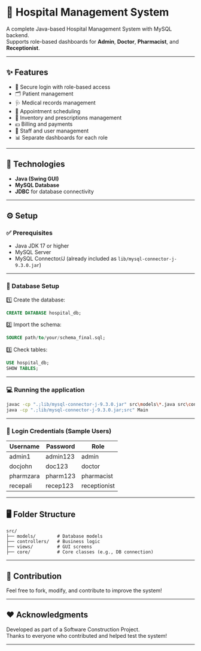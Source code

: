 # 🏥 Hospital Management System

A complete Java-based Hospital Management System with MySQL backend.\
Supports role-based dashboards for **Admin**, **Doctor**, **Pharmacist**, and **Receptionist**.

---

## ✨ Features

- 🔑 Secure login with role-based access
- 🗂️ Patient management
- 🩺 Medical records management
- 📅 Appointment scheduling
- 💊 Inventory and prescriptions management
- 💵 Billing and payments
- 👥 Staff and user management
- 📊 Separate dashboards for each role

---

## 🚀 Technologies

- **Java (Swing GUI)**
- **MySQL Database**
- **JDBC** for database connectivity

---

## ⚙️ Setup

### ✅ Prerequisites

- Java JDK 17 or higher
- MySQL Server
- MySQL Connector/J (already included as `lib/mysql-connector-j-9.3.0.jar`)

---

### 💾 Database Setup

1️⃣ Create the database:

```sql
CREATE DATABASE hospital_db;
```

2️⃣ Import the schema:

```sql
SOURCE path/to/your/schema_final.sql;
```

3️⃣ Check tables:

```sql
USE hospital_db;
SHOW TABLES;
```

---

### 💻 Running the application

```bash
javac -cp ".;lib/mysql-connector-j-9.3.0.jar" src\models\*.java src\controllers\*.java src\views\*.java
java -cp ".;lib/mysql-connector-j-9.3.0.jar;src" Main
```

---

### 👤 Login Credentials (Sample Users)

| Username  | Password | Role         |
| --------- | -------- | ------------ |
| admin1    | admin123 | admin        |
| docjohn   | doc123   | doctor       |
| pharmzara | pharm123 | pharmacist   |
| recepali  | recep123 | receptionist |

---

## 🖥️ Folder Structure

```
src/
├── models/        # Database models
├── controllers/   # Business logic
├── views/         # GUI screens
├── core/          # Core classes (e.g., DB connection)
```

---

## 💬 Contribution

Feel free to fork, modify, and contribute to improve the system!

---

## ❤️ Acknowledgments

Developed as part of a Software Construction Project.\
Thanks to everyone who contributed and helped test the system!

---

